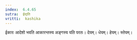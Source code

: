 ```yaml
---
index:  6.4.65
sutra:  ईद्यति
vritti:  kashika 
---
```


ईकारः आदेशो भवति आकारन्तस्य अङ्गस्य यति परतः। देयम्। धेयम्। हेयम्। स्तेयम्।

